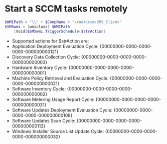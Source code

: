 # Start a SCCM tasks remotely

```powershell
$WMIPath = "\\" + $CompName + "\root\ccm:SMS_Client"
$SMSwmi = [wmiclass] $WMIPath
    [Void]$SMSwmi.TriggerSchedule($strAction)
```

* Supported actions for $strAction are:
* Application Deployment Evaluation Cycle: {00000000-0000-0000-0000-000000000121}
* Discovery Data Collection Cycle: {00000000-0000-0000-0000-000000000003}
* Hardware Inventory Cycle: {00000000-0000-0000-0000-000000000001}
* Machine Policy Retrieval and Evaluation Cycle: {00000000-0000-0000-0000-000000000021}
* Software Inventory Cycle: {00000000-0000-0000-0000-000000000002}
* Software Metering Usage Report Cycle: {00000000-0000-0000-0000-000000000031}
* Software Updates Deployment Evaluation Cycle: {00000000-0000-0000-0000-000000000108}
* Software Updates Scan Cycle: {00000000-0000-0000-0000-000000000113}
* Windows Installer Source List Update Cycle: {00000000-0000-0000-0000-000000000032}